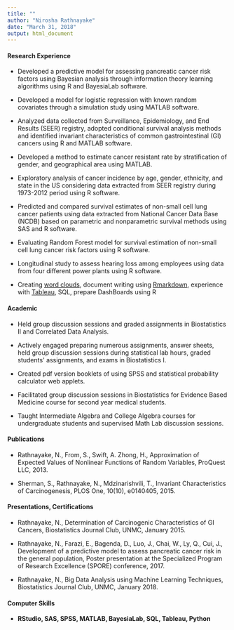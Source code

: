 ```yaml
---
title: ""
author: "Nirosha Rathnayake"
date: "March 31, 2018"
output: html_document
---
```




#### Research Experience 

* Developed a predictive model for assessing pancreatic cancer risk factors using Bayesian 
analysis through information theory learning algorithms using R and BayesiaLab software.

* Developed a model for logistic regression with known random covariates through a 
simulation study using MATLAB software. 		
	                  
* Analyzed data collected from Surveillance, Epidemiology, and End Results (SEER) registry, 
adopted conditional survival analysis methods and identified invariant characteristics of 
common gastrointestinal (GI) cancers using R and MATLAB software.

* Developed a method to estimate cancer resistant rate by stratification of gender, and 
geographical area using MATLAB.    

* Exploratory analysis of cancer incidence by age, gender, ethnicity, and state in the US 
considering data extracted from SEER registry during 1973-2012 period using R software.

* Predicted and compared survival estimates of non-small cell lung cancer patients using 
data extracted from National Cancer Data Base (NCDB) based on parametric and nonparametric 
survival methods using SAS and R software.

* Evaluating Random Forest model for survival estimation of non-small cell lung cancer risk 
factors using R software.

* Longitudinal study to assess hearing loss among employees using data from four different 
power plants using R software.   
					
* Creating [word clouds](https://github.com/niroshar/Word-Cloud), document writing using [Rmarkdown](https://github.com/niroshar/My-R-Codes/tree/master/Reproducible-Reports), experience with [Tableau](https://public.tableau.com/profile/nirosha.p.rathnayake#!/), SQL, prepare DashBoards using R


#### Academic 

* Held group discussion sessions and graded assignments in Biostatistics II and Correlated 
Data Analysis.

* Actively engaged preparing numerous assignments, answer sheets, held group discussion 
sessions during statistical lab hours, graded students' assignments, and exams in 
Biostatistics I.

* Created pdf version booklets of using SPSS and statistical probability calculator web 
applets.  

* Facilitated group discussion sessions in Biostatistics for Evidence Based Medicine course 
for second year medical students. 
 
* Taught Intermediate Algebra and College Algebra courses for undergraduate students and 
supervised Math Lab discussion sessions.


#### Publications

* Rathnayake, N., From, S., Swift, A. Zhong, H., Approximation of Expected Values of 
Nonlinear Functions of Random Variables, ProQuest LLC, 2013.

* Sherman, S., Rathnayake, N., Mdzinarishvili, T., Invariant Characteristics of 
Carcinogenesis, PLOS One, 10(10), e0140405, 2015.


#### Presentations, Certifications
* Rathnayake, N., Determination of Carcinogenic Characteristics of GI Cancers, Biostatistics 
Journal Club, UNMC, January 2015.

* Rathnayake, N., Farazi, E., Bagenda, D., Luo, J., Chai, W., Ly, Q., Cui, J., Development of 
a predictive model to assess pancreatic cancer risk in the general population, Poster 
presentation at the Specialized Program of Research Excellence (SPORE) conference, 2017.

* Rathnayake, N., Big Data Analysis using Machine Learning Techniques, Biostatistics Journal 
Club, UNMC, January 2018.



#### Computer Skills
* **RStudio, SAS, SPSS, MATLAB, BayesiaLab, SQL, Tableau, Python**


